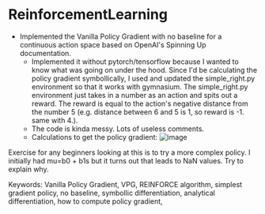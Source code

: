 # ReinforcementLearning

- Implemented the Vanilla Policy Gradient with no baseline for a continuous action space based on OpenAI's Spinning Up documentation. 
  - Implemented it without pytorch/tensorflow because I wanted to know what was going on under the hood. Since I'd be calculating the policy gradient symbollically, I used and updated the simple_right.py environment so that it works with gymnasium. The simple_right.py environment just takes in a number as an action and spits out a reward. The reward is equal to the action's negative distance from the number 5 (e.g. distance between 6 and 5 is 1, so reward is -1. same with 4.).
  - The code is kinda messy. Lots of useless comments.
  - Calculations to get the policy gradient:
![image](https://github.com/user-attachments/assets/949ecce1-be88-446a-8531-15b70c4fed03)


Exercise for any beginners looking at this is to try a more complex policy. I initially had mu=b0 + b1s but it turns out that leads to NaN values. Try to explain why.


Keywords: Vanilla Policy Gradient, VPG, REINFORCE algorithm, simplest gradient policy, no baseline, symbollic differentiation, analytical differentiation, how to compute policy gradient,
